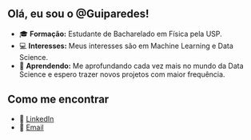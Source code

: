 ## Olá, eu sou o @Guiparedes!
- 🎓 **Formação:** Estudante de Bacharelado em Física pela USP.
- 💻 **Interesses:** Meus interesses são em Machine Learning e Data Science.
- 🌱 **Aprendendo:** Me aprofundando cada vez mais no mundo da Data Science e espero trazer novos projetos com maior frequência.

## Como me encontrar
- 💼 [LinkedIn](https://www.linkedin.com/in/guilherme-pacheco-paredes-4540552a7/)
- 📧 [Email](guipparedes2001@gmail.com)
